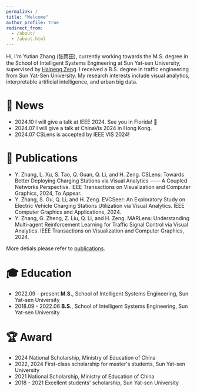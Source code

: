 ```yaml
---
permalink: /
title: "Welcome"
author_profile: true
redirect_from: 
  - /about/
  - /about.html
---
```


Hi, I'm Yutian Zhang (张雨田), currently working towards the M.S. degree in the School of Intelligent Systems Engineering at Sun Yat-sen University, supervised by [Haipeng Zeng](https://www.zenghp.org/). I received a B.S. degree in traffic engineering from Sun Yat-Sen University. My research interests include visual analytics, interpretable artificial intelligence, and urban big data.



📰 News
======
- 2024.10 I will give a talk at IEEE 2024. See you in Florida! 👋
- 2024.07 I will give a talk at ChinaVis 2024 in Hong Kong.
- 2024.07 CSLens is accepted by IEEE VIS 2024!



🔬 Publications
======
- Y. Zhang, L. Xu, S. Tao, Q. Guan, Q. Li, and H. Zeng. CSLens: Towards Better Deploying Charging Stations via Visual Analytics —— A Coupled Networks Perspective. IEEE Transactions on Visualization and Computer Graphics, 2024, To Appear.  
- Y. Zhang, S. Gu, Q. Li, and H. Zeng. EVCSeer: An Exploratory Study on Electric Vehicle Charging Stations Utilization via Visual Analytics. IEEE Computer Graphics and Applications, 2024.
- Y. Zhang, G. Zheng, Z. Liu, Q. Li, and H. Zeng. MARLens: Understanding Multi-agent Reinforcement Learning for Traffic Signal Control via Visual Analytics. IEEE Transactions on Visualization and Computer Graphics, 2024.

More detials please refer to [publications](https://thunderzh99.github.io/publications).



🎓 Education
======
- 2022.09 - present **M.S.**, School of Intelligent Systems Engineering, Sun Yat-sen University
- 2018.09 - 2022.06 **B.S.**, School of Intelligent Systems Engineering, Sun Yat-sen University



🏆 Award
======
- 2024 National Scholarship, Ministry of Education of China
- 2022, 2024 First-class scholarship for master's students, Sun Yat-sen University
- 2021 National Scholarship, Ministry of Education of China
- 2018 - 2021 Excellent students' scholarship, Sun Yat-sen University